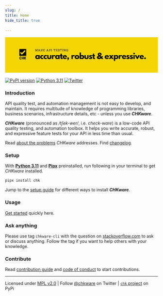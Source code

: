 ```yaml
---
slug: /
title: Home
hide_title: true

---
```

![CHKware | Low-code API quality testing, and automation toolbox](./assets/github-readme-01.png)

[![PyPI version](https://badge.fury.io/py/chk.svg)](https://badge.fury.io/py/chk)
[![Python 3.11](https://img.shields.io/badge/python-3.11-red.svg)](https://www.python.org/downloads/)
[![Twitter](https://img.shields.io/twitter/url/https/twitter.com/chkware.svg?style=social&label=Follow%20%40chkware)](https://twitter.com/chkware)

### Introduction

API quality test, and automation management is not easy to develop, and maintain. It requires multitude of knowledge of programming libraries, business scenarios, infrastructure details, etc - unless you use ***CHKware***. 

***CHKware*** (pronounced as */tʃek-wer/*, i.e. *check-ware*) is a low-code API quality testing, and automation toolbox. It helps you write accurate, robust, and expressive feature tests for your API in less time than usual.
 
Read [about the problems](/introduction) *CHKware* addresses. Find [changelog](https://github.com/chkware/cli/blob/main/docs/CHANGELOG.md).

### Setup

With [**Python 3.11**](https://www.python.org/downloads/) and [**Pipx**](https://pypa.github.io/pipx/installation/#install-pipx) preinstalled, run following in your terminal to get *CHKware* installed.

```bash
pipx install chk
```

Jump to the [setup guide](/setup) for different ways to install ***CHKware***.

### Usage

[Get started](/quick-start) quickly here.

### Ask anything

Please use tag `chkware-cli` with the question on [stackoverflow.com](https://stackoverflow.com/questions/tagged/chkware-cli) to ask or discuss anything. Follow the tag if you want to help others with your knowledge.

### Contribute

Read [contribution guide](https://github.com/chkware/cli/blob/971e7400848f26f9f8d2be5fa9eef5fa80a6ded0/docs/CONTRIBUTING.md) and [code of conduct](https://github.com/chkware/cli/blob/971e7400848f26f9f8d2be5fa9eef5fa80a6ded0/docs/CODE_OF_CONDUCT.md) to start contributions.

---
Licensed under [MPL v2.0](https://www.mozilla.org/en-US/MPL/2.0/) | Follow [@chkware](https://twitter.com/chkware) on Twitter | [`chk` project](https://pypi.org/project/chk/) on PyPi
